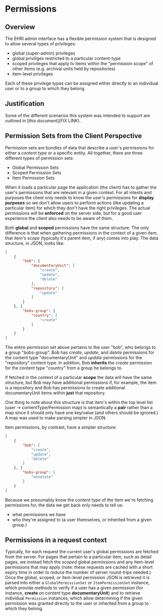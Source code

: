 # Permissions

## Overview

The EHRI admin interface has a flexible permission system that is designed to allow several types of privileges:

 - global (super-admin) privileges
 - global priviliges restricted to a particular content-type
 - scoped privileges that apply to items within the "permission scope" of other items (e.g. archival units held by repositories)
 - item-level privileges

Each of these privilege types can be assigned either directly to an individual user or to a group to which they belong.

## Justification

Some of the different scenarios this system was intended to support are outlined in [this document](FIX LINK).

## Permission Sets from the Client Perspective

Permission sets are bundles of data that describe a user's permissions for either a *content type* or a specific entity. All together, there are three different types of permission sets:

 - Global Permission Sets
 - Scoped Permission Sets
 - Item Permission Sets

When it loads a particular page the application (the client) has to gather the user's permissions that are relevant in a given context. For all intents and purposes the client only needs to know the user's permissions for **display purposes** so we don't allow users to perform actions (like updating a particular item) for which they don't have the right privileges. The actual permissions will be **enforced** on the server side, but for a good user experience the client also needs to be aware of them.

Both **global** and **scoped** permissions have the same structure. The only difference is that when gathering permissions in the context of a given *item*, that item's *scope* (typically it's parent item, if any) comes into play. The data structure, in JSON, looks like:

```json
[
    {
        "bob": {
            "documentaryUnit": [
                "create",
                "update",
                "delete"
            ],
            "repository": [
                "update"
            ]
        }
    }, {
        "bobs-group": {
            "country": [
                "create"
            ]
        }
    }
]
```

The entire permission set above pertains to the user "bob", who belongs to a group "bobs-group". Bob has *create*, *update*, and *delete* permissions for the content type "documentaryUnit" and *update* permissions for the "repository" content type. In addition, Bob **inherits** the *create* permission for the content type "country" from a group he belongs to.

If fetched in the context of a particular **scope** the data will have the same structure, but Bob may have additional permissions if, for example, the item is a repository and Bob has permissions to create additional documentaryUnit items within **just** that repository.

One thing to note about this structure is that item's within the top level list (user -> contentType/Permission map) is semantically a **pair** rather than a map since it should only have one key/value (and others should be ignored.) A map was used to make parsing simpler in JSON.

Item permissions, by contrast, have a simpler structure:

```json
[
    {
        "bob": [
            "create",
            "update",
            "delete"
        ]
    }, {
        "bobs-group": [
            "annotate"
        ]
    }
]
```

Because we presumably know the content type of the item we're fetching permissions for, the data we get back only needs to tell us:

 - what permissions we have
 - who they're assigned to (a user themselves, or inherited from a given group.)

## Permissions in a request context

Typically, for each request the current user's global permissions are fetched from the server. For pages that pertain to a particular item, such as detail pages, we instead fetch the *scoped* global permissions and any item-level permissions that may apply (note: these requests are cached with a short expiry time in order to reduce the number of server round-trips needed.) Once the global, scoped, or item-level permission JSON is retrieved it is parsed into either a `GlobalPermissionSet` or `ItemPermissionSet` instance, which provide methods to verify if a user has a given permission (for instance, **create** on content type **documentaryUnit**) and to retrieve individual `Permission` instances, which allow determining if the given permission was granted directly to the user or inherited from a group to which they belong.


